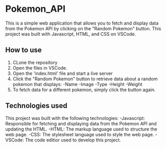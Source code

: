 # Pokemon_API

This is a simple web application that allows you to fetch and display data from the Pokemon API by clicking on the "Random Pokemon" button.
This project was built with Javascript, HTML, and CSS on VSCode.

## How to use

1. CLone the repository
2. Open the files in VSCode.
3. Open the 'index.html' file and start a live server
4. Click the "Random Pokemon" button to retrieve data about a random pokemon that displays:
  -Name
  -Image
  -Type
  -Height
  -Weight
5. To fetch data for a different pokemon, simply click the button again.

## Technologies used

This project was built with the following technologies:
-Javascript: Responsible for fetching and displaying data from the Pokemon API and updating the HTML.
-HTML: The markup language used to structure the web page.
-CSS: The stylesheet language used to style the web page.
-VSCode: The code editior used to develop this project.
